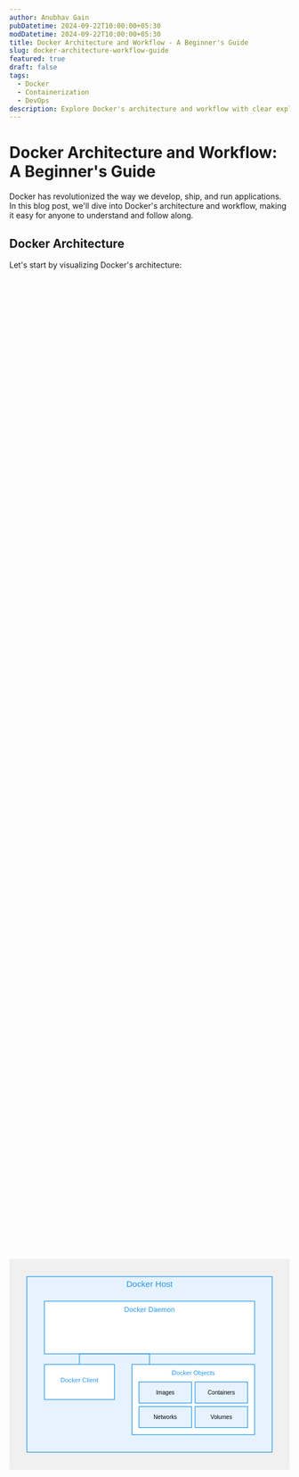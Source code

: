```yaml
---
author: Anubhav Gain
pubDatetime: 2024-09-22T10:00:00+05:30
modDatetime: 2024-09-22T10:00:00+05:30
title: Docker Architecture and Workflow - A Beginner's Guide
slug: docker-architecture-workflow-guide
featured: true
draft: false
tags:
  - Docker
  - Containerization
  - DevOps
description: Explore Docker's architecture and workflow with clear explanations and diagrams, perfect for beginners and experienced developers alike.
---
```


# Docker Architecture and Workflow: A Beginner's Guide

Docker has revolutionized the way we develop, ship, and run applications. In this blog post, we'll dive into Docker's architecture and workflow, making it easy for anyone to understand and follow along.

## Docker Architecture

Let's start by visualizing Docker's architecture:

<svg xmlns="http://www.w3.org/2000/svg" viewBox="0 0 800 600" style="width:100%; height:100%;">
  <rect x="0" y="0" width="800" height="600" fill="#f0f0f0"/>

  <!-- Docker Host -->
  <rect x="50" y="50" width="700" height="500" fill="#e6f3ff" stroke="#2496ed" stroke-width="2"/>
  <text x="400" y="80" font-family="Arial" font-size="24" text-anchor="middle" fill="#2496ed">Docker Host</text>

  <!-- Docker Daemon -->
  <rect x="100" y="120" width="600" height="150" fill="#ffffff" stroke="#2496ed" stroke-width="2"/>
  <text x="400" y="150" font-family="Arial" font-size="20" text-anchor="middle" fill="#2496ed">Docker Daemon</text>

  <!-- Docker Client -->
  <rect x="100" y="300" width="200" height="100" fill="#ffffff" stroke="#2496ed" stroke-width="2"/>
  <text x="200" y="350" font-family="Arial" font-size="18" text-anchor="middle" fill="#2496ed">Docker Client</text>

  <!-- Docker Objects -->
  <rect x="350" y="300" width="350" height="200" fill="#ffffff" stroke="#2496ed" stroke-width="2"/>
  <text x="525" y="330" font-family="Arial" font-size="18" text-anchor="middle" fill="#2496ed">Docker Objects</text>

  <!-- Images -->
  <rect x="370" y="350" width="150" height="60" fill="#e6f3ff" stroke="#2496ed" stroke-width="2"/>
  <text x="445" y="385" font-family="Arial" font-size="16" text-anchor="middle">Images</text>

  <!-- Containers -->
  <rect x="530" y="350" width="150" height="60" fill="#e6f3ff" stroke="#2496ed" stroke-width="2"/>
  <text x="605" y="385" font-family="Arial" font-size="16" text-anchor="middle">Containers</text>

  <!-- Networks -->
  <rect x="370" y="420" width="150" height="60" fill="#e6f3ff" stroke="#2496ed" stroke-width="2"/>
  <text x="445" y="455" font-family="Arial" font-size="16" text-anchor="middle">Networks</text>

  <!-- Volumes -->
  <rect x="530" y="420" width="150" height="60" fill="#e6f3ff" stroke="#2496ed" stroke-width="2"/>
  <text x="605" y="455" font-family="Arial" font-size="16" text-anchor="middle">Volumes</text>

  <!-- Arrows -->
  <line x1="200" y1="300" x2="200" y2="270" stroke="#2496ed" stroke-width="2"/>
  <line x1="200" y1="270" x2="400" y2="270" stroke="#2496ed" stroke-width="2"/>
  <line x1="400" y1="270" x2="400" y2="300" stroke="#2496ed" stroke-width="2"/>
</svg>

The Docker architecture consists of several key components:

1. **Docker Host**: The machine where Docker is installed and running.
2. **Docker Daemon**: The background service running on the host that manages Docker objects.
3. **Docker Client**: The command-line interface that allows users to interact with Docker.
4. **Docker Objects**: These include images, containers, networks, and volumes.

## Docker Workflow

Now, let's look at a typical Docker workflow:

<svg xmlns="http://www.w3.org/2000/svg" viewBox="0 0 800 400" style="width:100%; height:100%;">
<rect x="0" y="0" width="800" height="400" fill="#f0f0f0"/>

  <!-- Steps -->
  <rect x="50" y="50" width="150" height="60" fill="#ffffff" stroke="#2496ed" stroke-width="2" rx="10"/>
  <text x="125" y="85" font-family="Arial" font-size="16" text-anchor="middle">1. Write Dockerfile</text>

  <rect x="250" y="50" width="150" height="60" fill="#ffffff" stroke="#2496ed" stroke-width="2" rx="10"/>
  <text x="325" y="85" font-family="Arial" font-size="16" text-anchor="middle">2. Build Image</text>

  <rect x="450" y="50" width="150" height="60" fill="#ffffff" stroke="#2496ed" stroke-width="2" rx="10"/>
  <text x="525" y="85" font-family="Arial" font-size="16" text-anchor="middle">3. Run Container</text>

  <rect x="650" y="50" width="150" height="60" fill="#ffffff" stroke="#2496ed" stroke-width="2" rx="10"/>
  <text x="725" y="85" font-family="Arial" font-size="16" text-anchor="middle">4. Push to Registry</text>

  <!-- Arrows -->
  <line x1="200" y1="80" x2="250" y2="80" stroke="#2496ed" stroke-width="2"/>
  <line x1="400" y1="80" x2="450" y2="80" stroke="#2496ed" stroke-width="2"/>
  <line x1="600" y1="80" x2="650" y2="80" stroke="#2496ed" stroke-width="2"/>

  <!-- Commands -->

<text x="125" y="130" font-family="Arial" font-size="14" text-anchor="middle" fill="#2496ed">nano Dockerfile</text>
<text x="325" y="130" font-family="Arial" font-size="14" text-anchor="middle" fill="#2496ed">docker build -t myapp .</text>
<text x="525" y="130" font-family="Arial" font-size="14" text-anchor="middle" fill="#2496ed">docker run myapp</text>
<text x="725" y="130" font-family="Arial" font-size="14" text-anchor="middle" fill="#2496ed">docker push myapp</text>
</svg>

The typical Docker workflow involves four main steps:

1. **Write Dockerfile**: Create a Dockerfile that defines your application's environment.
2. **Build Image**: Use the Dockerfile to build a Docker image.
3. **Run Container**: Create and run a container from the image.
4. **Push to Registry**: Optionally, push your image to a Docker registry for sharing.

## Key Learnings

Here are some essential takeaways about Docker:

1. **Containerization**: Docker packages applications and their dependencies into containers, ensuring consistency across different environments.

2. **Efficiency**: Containers share the host OS kernel, making them lighter and faster than traditional virtual machines.

3. **Portability**: Docker containers can run on any system that supports Docker, regardless of the underlying infrastructure.

4. **Scalability**: Docker makes it easy to scale applications up or down by simply adding or removing containers.

5. **Isolation**: Each container runs in isolation, enhancing security and preventing conflicts between applications.

## Simple Example

Let's walk through a basic example to demonstrate the Docker workflow:

1. Create a simple Python application:

```python
# app.py
print("Hello from Docker!")
```

2. Write a Dockerfile:

```dockerfile
# Dockerfile
FROM python:3.9-slim
WORKDIR /app
COPY app.py .
CMD ["python", "app.py"]
```

3. Build the Docker image:

```bash
docker build -t hello-docker .
```

4. Run the container:

```bash
docker run hello-docker
```

You should see the output: "Hello from Docker!"

This simple example demonstrates how easy it is to containerize and run an application using Docker.

## Conclusion

Docker's architecture and workflow provide a powerful system for developing, deploying, and running applications. By understanding these concepts, you're well on your way to leveraging Docker in your projects. Remember, practice makes perfect, so don't hesitate to experiment with Docker and explore its vast ecosystem!
